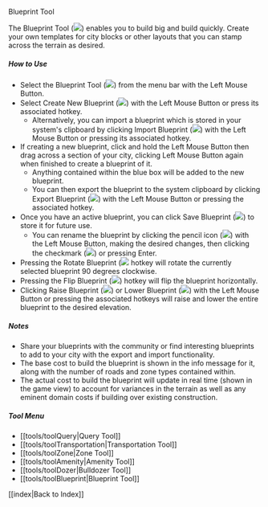 Blueprint Tool

The Blueprint Tool (![](IconBlueprint)) enables you to build big and build quickly. Create your own templates for city blocks or other layouts that you can stamp across the terrain as desired.

##### How to Use
* Select the Blueprint Tool (![](IconBlueprint)) from the menu bar with the Left Mouse Button.
* Select Create New Blueprint (![](IconBlueprintNew)) with the Left Mouse Button or press its associated hotkey.  
	* Alternatively, you can import a blueprint which is stored in your system's clipboard by clicking Import Blueprint (![](IconBlueprintImport)) with the Left Mouse Button or pressing its associated hotkey.
* If creating a new blueprint, click and hold the Left Mouse Button then drag across a section of your city, clicking Left Mouse Button again when finished to create a blueprint of it.
	* Anything contained within the blue box will be added to the new blueprint.
	* You can then export the blueprint to the system clipboard by clicking Export Blueprint (![](IconBlueprintExport)) with the Left Mouse Button or pressing the associated hotkey.
* Once you have an active blueprint, you can click Save Blueprint (![](IconSave)) to store it for future use.
	* You can rename the blueprint by clicking the pencil icon (![](IconPencil)) with the Left Mouse Button, making the desired changes, then clicking the checkmark (![](IconCheck)) or pressing Enter.
* Pressing the Rotate Blueprint (![](IconBlueprintRotate) hotkey will rotate the currently selected blueprint 90 degrees clockwise.
* Pressing the Flip Blueprint (![](IconBlueprintFlip)) hotkey will flip the blueprint horizontally.
* Clicking Raise Blueprint (![](IconUp)) or Lower Blueprint (![](IconDown)) with the Left Mouse Button or pressing the associated hotkeys will raise and lower the entire blueprint to the desired elevation.

##### Notes
* Share your blueprints with the community or find interesting blueprints to add to your city with the export and import functionality. 
* The base cost to build the blueprint is shown in the info message for it, along with the number of roads and zone types contained within.
* The actual cost to build the blueprint will update in real time (shown in the game view) to account for variances in the terrain as well as any eminent domain costs if building over existing construction.

##### Tool Menu
* [[tools/toolQuery|Query Tool]]
* [[tools/toolTransportation|Transportation Tool]]
* [[tools/toolZone|Zone Tool]]
* [[tools/toolAmenity|Amenity Tool]]
* [[tools/toolDozer|Bulldozer Tool]]
* [[tools/toolBlueprint|Blueprint Tool]]

[[index|Back to Index]]
